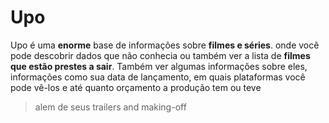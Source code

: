 # Upo

Upo é uma **enorme** base de informações sobre **filmes e séries**. onde você pode descobrir dados que não conhecia ou também ver a lista de **filmes que estão prestes a sair**. Também ver algumas informações sobre eles, informações como sua data de lançamento, em quais plataformas você pode vê-los e até quanto orçamento a produção tem ou teve

> alem de seus trailers and making-off
